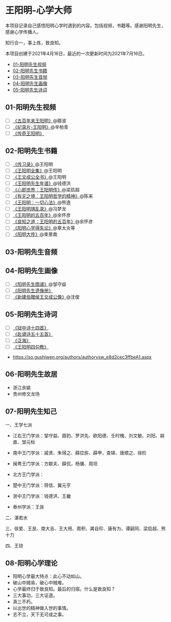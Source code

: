 # 王阳明-心学大师

本项目记录自己感悟阳明心学时遇到的内容。包括视频，书籍等。感谢阳明先生，感谢心学传播人。

知行合一，事上炼，致良知。

本项目创建于2021年4月16日，最近的一次更新时间为2021年7月16日。

- [01-阳明先生视频]()
- [02-阳明先生书籍]()
- [03-阳明先生音频]()
- [04-阳明先生画像]()
- [05-阳明先生诗词]()

## 01-阳明先生视频

- [ ] [《五百年来王阳明》](https://www.bilibili.com/bangumi/play/ss31816)@郦波
- [ ] [《纪录片-王阳明》](https://github.com/0e0w/WangYangMing/blob/main/01-%E9%98%B3%E6%98%8E%E5%85%88%E7%94%9F%E8%A7%86%E9%A2%91/%E3%80%8A%E7%BA%AA%E5%BD%95%E7%89%87%E7%8E%8B%E9%98%B3%E6%98%8E%E3%80%8B.md)@辛柏青
- [ ] [《传奇王阳明》]()

## 02-阳明先生书籍

- [ ] [《传习录》]()@王阳明
- [ ] [《王阳明全集》]()@王阳明
- [ ] [《王文成公全书》]()@王阳明
- [ ] [《王阳明先生年谱》]()@钱德洪
- [ ] [《心即世界：王阳明传》]()@梁启超
- [ ] [《有无之境：王阳明哲学的精神》]()@陈来
- [ ] [《王阳明：一切心法》]()@熊逸
- [ ] [《王阳明靖乱录》]()@冯梦龙
- [ ] [《王阳明的五百年》](https://item.jd.com/10029139837549.html)@余怀彦
- [ ] [《良知之道：王阳明的五百年》](https://item.jd.com/71933377357.html)@余怀彦
- [ ] [《阳明心学得失论》]()@章太炎等
- [ ] [《阳明大传》](https://item.jd.com/12799144.html)@束景南

## 03-阳明先生音频

## 04-阳明先生画像

- [ ] [《阳明先生图谱》](http://www.bookinlife.net/book-49632.html)@邹守益
- [ ] [《阳明先生遗像册》]()
- [ ] [《新建伯贈侯王文成公像》](https://zh.wikipedia.org/wiki/File:%E7%8E%8B%E5%AE%88%E4%BB%81.jpg)@沈俊

## 05-阳明先生诗词

- [ ] [《狱中诗十四首》]()
- [ ] [《赴谪诗五十五首》](http://www.360doc.com/content/16/0512/07/1383524_558404383.shtml)
- [ ] [《泛海》]()
- [ ] [《王阳明四句教》](https://github.com/0e0w/WangYangMing/blob/main/05-%E9%98%B3%E6%98%8E%E5%85%88%E7%94%9F%E8%AF%97%E8%AF%8D/%E3%80%8A%E7%8E%8B%E9%98%B3%E6%98%8E%E5%9B%9B%E5%8F%A5%E6%95%99%E3%80%8B.md)
- https://so.gushiwen.org/authors/authorvsw_e8d2cec3ffbeA1.aspx

## 06-阳明先生故居

- 浙江余姚
- 贵州修文龙场

## 07-阳明先生知己

一、王学七派

- 江右王门学派：邹守益、聂豹、罗洪先、欧阳德、壬时槐、刘文敏、刘阳、胡直、邹元标

- 南中王门学派：戚贤、朱得之、薛应旂、薛甲，查铎、唐顺之、徐阶

- 闽粤王门学派：方献夫、薛侃，杨骥、周坦

- 北方王门学派：

- 楚中王门学派：蒋信、冀元亨

- 浙中王门学派：钱德洪、王畿

- 泰州学派：王艮

二、湛若水

三、徐爱、王艮、南大吉、王大用、周积、龚自珍、康有为、谭嗣同、梁启超、熊十力

四、王琼

## 08-阳明心学理论

- 阳明心学最大特点：此心不动如山。
- 破山中贼易，破心中贼难。
- 心学最终归于致良知。最后的归宿。什么是致良知？
- 三大事功，三大证道。
- 真三不朽。
- 以出世的精神做入世的事情。
- 志不立，天下无可成之事。